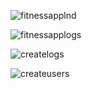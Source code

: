 
![fitnessapplnd](https://user-images.githubusercontent.com/34093736/72020893-15fdcc80-326d-11ea-97f6-d511f46f6008.png)

![fitnessapplogs](https://user-images.githubusercontent.com/34093736/72020912-1d24da80-326d-11ea-9c7f-23e23c6b86ce.png)

![createlogs](https://user-images.githubusercontent.com/34093736/72020930-26ae4280-326d-11ea-997c-aade52ac2755.png)

![createusers](https://user-images.githubusercontent.com/34093736/72020950-30d04100-326d-11ea-9d4b-b213d1f40b27.png)
